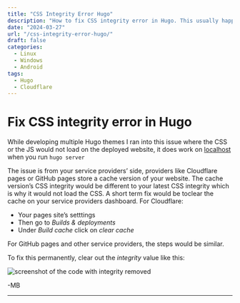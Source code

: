 ```yaml
---
title: "CSS Integrity Error Hugo"
description: "How to fix CSS integrity error in Hugo. This usually happens when publishing your website using a Pages service on Cloudflare or GitHub."
date: "2024-03-27"
url: "/css-integrity-error-hugo/"
draft: false
categories:
  - Linux
  - Windows
  - Android
tags:
  - Hugo
  - Cloudflare
---
```


# Fix CSS integrity error in Hugo

While developing multiple Hugo themes I ran into this issue where the CSS or the JS would not load on the deployed website, it does work on [localhost](http://localhost) when you run `hugo server` 

The issue is from your service providers’ side, providers like Cloudflare pages or GitHub pages store a cache version of your website. The cache version’s CSS integrity would be different to your latest CSS integrity which is why it would not load the CSS. A short term fix would be toclear the cache on your service providers dashboard. For Cloudflare: 

- Your pages site’s setttings
- Then go to *Builds & deployments*
- Under *Build cache* click on *clear cache*

For GitHub pages and other service providers, the steps would be similar. 

 To fix this permanently, clear out the *integrity* value like this:

![screenshot of the code with integrity removed](/img/guides/2024/css-integrity-error-hugo/code-screenshot.png)

-MB

---
